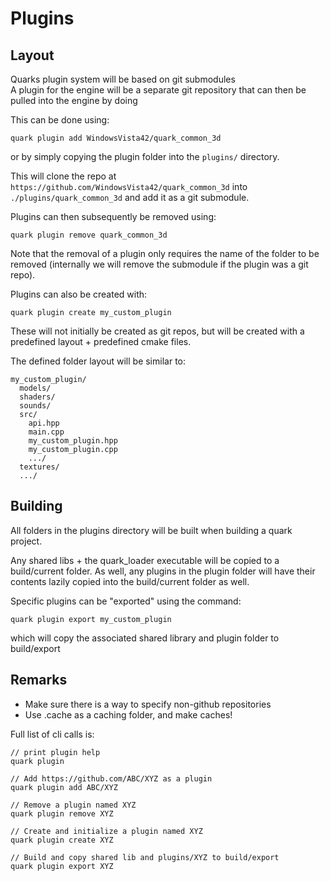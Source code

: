 # Plugins
## Layout
Quarks plugin system will be based on git submodules  
A plugin for the engine will be a separate git repository that can then be pulled into the engine by doing

This can be done using:
```
quark plugin add WindowsVista42/quark_common_3d
```
or by simply copying the plugin folder into the `plugins/` directory.

This will clone the repo at `https://github.com/WindowsVista42/quark_common_3d` into `./plugins/quark_common_3d` and add it as a git submodule.

Plugins can then subsequently be removed using:
```
quark plugin remove quark_common_3d
```

Note that the removal of a plugin only requires the name of the folder to be removed (internally we will remove the submodule if the plugin was a git repo).

Plugins can also be created with:
```
quark plugin create my_custom_plugin
```
These will not initially be created as git repos, but will be created with a predefined layout + predefined cmake files.

The defined folder layout will be similar to:
```
my_custom_plugin/
  models/
  shaders/
  sounds/
  src/
    api.hpp
    main.cpp
    my_custom_plugin.hpp
    my_custom_plugin.cpp
    .../
  textures/
  .../
```

## Building
All folders in the plugins directory will be built when building a quark project.

Any shared libs + the quark_loader executable will be copied to a build/current folder.
As well, any plugins in the plugin folder will have their contents lazily copied into the build/current folder as well.

Specific plugins can be "exported" using the command:
```
quark plugin export my_custom_plugin
```
which will copy the associated shared library and plugin folder to build/export

## Remarks
- Make sure there is a way to specify non-github repositories
- Use .cache as a caching folder, and make caches!

Full list of cli calls is:
```
// print plugin help
quark plugin

// Add https://github.com/ABC/XYZ as a plugin
quark plugin add ABC/XYZ

// Remove a plugin named XYZ
quark plugin remove XYZ

// Create and initialize a plugin named XYZ
quark plugin create XYZ

// Build and copy shared lib and plugins/XYZ to build/export
quark plugin export XYZ
```
